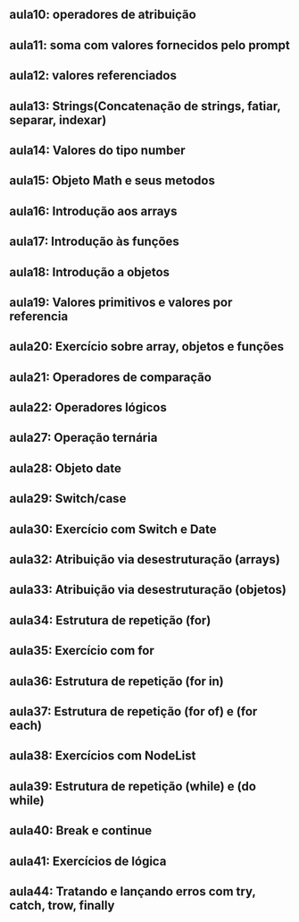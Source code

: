 ## aula10: operadores de atribuição
## aula11: soma com valores fornecidos pelo prompt
## aula12: valores referenciados
## aula13: Strings(Concatenação de strings, fatiar, separar, indexar)
## aula14: Valores do tipo number
## aula15: Objeto Math e seus metodos
## aula16: Introdução aos arrays
## aula17: Introdução às funções
## aula18: Introdução a objetos
## aula19: Valores primitivos e valores por referencia
## aula20: Exercício sobre array, objetos e funções
## aula21: Operadores de comparação
## aula22: Operadores lógicos
## aula27: Operação ternária
## aula28: Objeto date
## aula29: Switch/case
## aula30: Exercício com Switch e Date
## aula32: Atribuição via desestruturação (arrays)
## aula33: Atribuição via desestruturação (objetos)
## aula34: Estrutura de repetição (for)
## aula35: Exercício com for
## aula36: Estrutura de repetição (for in)
## aula37: Estrutura de repetição (for of) e (for each)
## aula38: Exercícios com NodeList
## aula39: Estrutura de repetição (while) e (do while)
## aula40: Break e continue
## aula41: Exercícios de lógica 
## aula44: Tratando e lançando erros com try, catch, trow, finally

